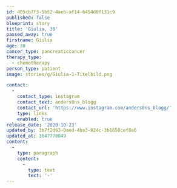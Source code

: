 ```yaml
---
id: 405cb7f3-5b52-4aeb-af14-6454d0f131c9
published: false
blueprint: story
title: 'Giulia, 30'
passed_away: true
firstname: Giulia
age: 30
cancer_type: pancreaticcancer
therapy_type:
  - chemotherapy
person_type: patient
image: stories/g/Giulia-1-Titelbild.png

contact:
  -
    contact_type: instagram
    contact_text: anders0ns_blogg
    contact_url: 'https://www.instagram.com/anders0ns_blogg/'
    type: links
    enabled: true
release_date: '2020-10-23'
updated_by: 3b7f2d63-0aed-4ba3-824c-3b1650cef8a6
updated_at: 1647778049
content:
  -
    type: paragraph
    content:
      -
        type: text
        text: '-'
---
```

